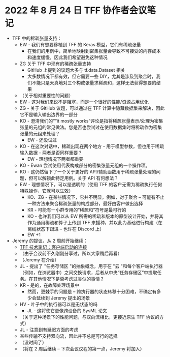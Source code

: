 # 2022 年 8 月 24 日 TFF 协作者会议笔记

- TFF 中的稀疏张量支持：
    - EW - 我们有想要移植到 TFF 的 Keras 模型，它们有稀疏张量
        - 在我们的用例中，简单地映射到密集张量会导致不可接受的内存成本和速度缓慢，因此我们希望避免这种情况
    - ZG 关于 TFF 中现有的稀疏张量支持
        - GitHub 上提到的议题大多与 tf.data.Dataset 相关
        - 大多数情况下都有效，但它需要一些 DIY，尤其是涉及到聚合时，我们不能只是天真地对三个构成张量求稀疏和，这样无法获得想要的结果
    - （关于相对重要性的问题）
    - EW - 这对我们来说不是阻塞，而是一个很好的性能/资源占用优化
    - ZG - 关于 GitHub 议题，可以通过在 TFF 计算中隐藏数据集来解决，因此它不是输入输出边界的一部分
    - KO - 澄清我们的““it mostly works”评论是指将稀疏张量表示/处理为密集张量的元组的常见做法。您是否也尝试过在使用数据集时将稀疏作为密集张量的元组来处理？
        - EW - 还没试过
    - KO - 在这次对话中，稀疏出现在两个地方 - 用于模型参数，但也用于稀疏输入数据 - 两者是否同样重要？
        - EW - 理想情况下两者都重要
    - KO - Ewan 尝试使用代表构成部分的密集张量元组的一个操作项。
    - KO - 这仍然留下了一个关于更好的 API/辅助函数用于稀疏张量处理的问题，但可以解锁此特定用例。关于 API 有何想法？
    - EW - 理想情况下，可以是透明的（使用 TFF 的客户无需为稀疏执行任何特殊操作，它就可以生效）
        - KO、ZG - 在某些情况下，它并不明显，例如，对于聚合 – 可能有不止一种方法来聚合稀疏张量的构成部分，最好由客户做出选择
        - KR - 可能有一小群专用的“稀疏和”符号是最可行的
        - KO - 也许我们可以从 EW 所需的稀疏和版本的原型设计开始，并将其作为通用稀疏和算子上传到 TFF 来播种，并以此为基础进行构建（在离线状态下跟进 – 也许在 Discord 上）
        - EW +1
- Jeremy 的提议，从 2 周前开始继续：
    - [TFF 技术笔记：客户端启动的连接](https://docs.google.com/document/d/10rvJdXRtgVOYNU2cj-M4ycGLoAxI2m3BKcRJQtE9nY8/edit#heading=h.sw48ol3t02xj)
    - （由于会议前不久刚刚分享过，所以大家稍后再看）
    - （Jeremy 在介绍）
    - JL - 提出了 "任务存储区 "的抽象概念，用于在 "云 "和每个客户端执行器（例如，在浏览器中）之间交换请求，后者从中央“任务存储区”中提取任务。在其他情况下是否考虑过类似的事情？
    - KR - 是的，在故障处理场景中
        - 然而，更棘手的问题是 – 跨执行器的状态转移十分困难，不确定有多少会延续到 Jeremy 提出的场景
    - HV - 叶子中的执行器可以是无状态的吗
        - JL - 这将使它更像跨设备的 SysML 论文
    - （关于这种场景下的性能问题，与双向流相比，更接近原生 TFF 协议的方式）
    - JL - 注意到有延迟方面的考虑
    - 某些传输不支持双向流，因此并不总是可行的选择
    - （没时间了）
    - （将在 2 周后继续 – 下次会议议程的第一点，Jeremy 将加入）
